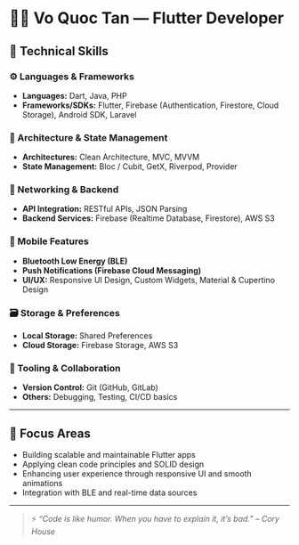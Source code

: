 # 👨‍💻 Vo Quoc Tan — Flutter Developer

## 💼 Technical Skills

### ⚙️ Languages & Frameworks
- **Languages:** Dart, Java, PHP
- **Frameworks/SDKs:** Flutter, Firebase (Authentication, Firestore, Cloud Storage), Android SDK, Laravel  

### 🧱 Architecture & State Management
- **Architectures:** Clean Architecture, MVC, MVVM  
- **State Management:** Bloc / Cubit, GetX, Riverpod, Provider  

### 📡 Networking & Backend
- **API Integration:** RESTful APIs, JSON Parsing  
- **Backend Services:** Firebase (Realtime Database, Firestore), AWS S3  

### 📲 Mobile Features
- **Bluetooth Low Energy (BLE)**  
- **Push Notifications (Firebase Cloud Messaging)**  
- **UI/UX:** Responsive UI Design, Custom Widgets, Material & Cupertino Design  

### 🗃️ Storage & Preferences
- **Local Storage:** Shared Preferences  
- **Cloud Storage:** Firebase Storage, AWS S3  

### 🔧 Tooling & Collaboration
- **Version Control:** Git (GitHub, GitLab)  
- **Others:** Debugging, Testing, CI/CD basics  

---

## 📍 Focus Areas
- Building scalable and maintainable Flutter apps  
- Applying clean code principles and SOLID design  
- Enhancing user experience through responsive UI and smooth animations  
- Integration with BLE and real-time data sources  

---

> ⚡ *“Code is like humor. When you have to explain it, it’s bad.” – Cory House*
